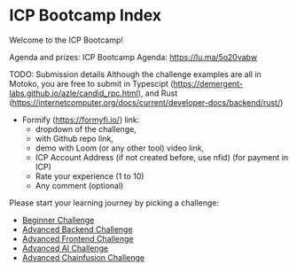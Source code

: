 # ICP Bootcamp Index

Welcome to the ICP Bootcamp!

Agenda and prizes: ICP Bootcamp Agenda: https://lu.ma/5o20vabw

TODO: Submission details
Although the challenge examples are all in Motoko, you are free to submit in Typescipt (https://demergent-labs.github.io/azle/candid_rpc.html), and Rust (https://internetcomputer.org/docs/current/developer-docs/backend/rust/)

- Formify (https://formyfi.io/) link:
  - dropdown of the challenge,  
  - with Github repo link, 
  - demo with Loom (or any other tool) video link, 
  - ICP Account Address (if not created before, use nfid) (for payment in ICP)
  - Rate your experience (1 to 10)
  - Any comment (optional)

Please start your learning journey by picking a challenge:

- [Beginner Challenge](https://github.com/pt-icp-hub/ICP-Bootcamp-Beginner)
- [Advanced Backend Challenge](https://github.com/pt-icp-hub/ICP-Bootcamp-Advanced-Backend)
- [Advanced Frontend Challenge](https://github.com/pt-icp-hub/ICP-Bootcamp-Advanced-Frontend)
- [Advanced AI Challenge](https://github.com/pt-icp-hub/ICP-Bootcamp-Advanced-AI)
- [Advanced Chainfusion Challenge](https://github.com/pt-icp-hub/ICP-Bootcamp-Advanced-Chainfusion)
